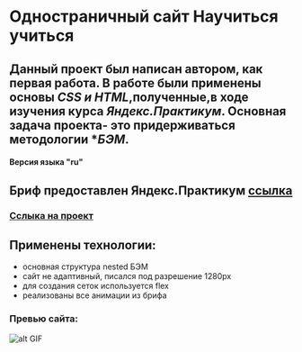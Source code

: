 # Одностраничный сайт **Научиться учиться**
## Данный проект был написан автором, как первая работа. В работе были применены основы *CSS и HTML*,полученные,в ходе изучения курса *Яндекс.Практикум*. Основная задача проекта- это придерживаться методологии **БЭМ*.
#### Версия языка "ru"
## Бриф предоставлен Яндекс.Практикум [ссылка](https://code.s3.yandex.net/web-developer/project-1/sprint-2-brief.pdf)

### [Cслыка на проект](https://bmstustudent.github.io/check-how-to-learn/)

## Применены технологии:
- основная структура nested БЭМ
- сайт не адаптивный, писался под разрешение 1280px
- для создания сеток используется flex
- реализованы все анимации из брифа

### Превью сайта:
![alt GIF](https://github.com/bmstustudent/check-how-to-learn/blob/master/how-to.gif)